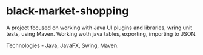 # black-market-shopping

A project focused on working with Java UI plugins and libraries, wring unit tests, using Maven.
Working woth java tables, exporting, importing to JSON.

Technologies - Java, JavaFX, Swing, Maven.
